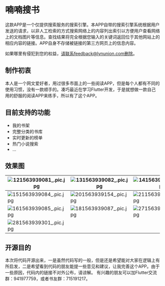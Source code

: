 # 喃喃搜书
 这款APP是一个仅提供搜索服务的搜索引擎。本APP自带的搜索引擎系统根据用户发送的请求，以非人工检索的方式搜索网络上的内容列出索引以方便用户查看网络上的文档图片等信息。查找结果将完全根据您输入的关键词返回位于其他网站上的相应内容的链接。APP自身不存储被链接的第三方网页上的信息内容。

如果哪里有侵犯到您的权益，请联系feedback@lynunion.com删除。

## 制作初衷
本人是一个网文爱好者，用过很多市面上的一些阅读APP，但是每个人都有不同的使用习惯，没有一款顺手的。凑巧最近在学习Flutter开发，于是就想做一款自己用的舒服的阅读APP来练手，所以有了这个APP。

## 目前支持的功能
- 我的书架
- 完整分类的书库
- 实时更新的榜单
- 热门小说搜索
- ...

## 效果图
|  ![121563939081_.pic.jpg](http://blog.file.lynunion.com/usr/uploads/2019/07/3124293137.jpg) | ![131563939082_.pic.jpg](http://blog.file.lynunion.com/usr/uploads/2019/07/3550673865.jpg)  |  ![141563939083_.pic.jpg](http://blog.file.lynunion.com/usr/uploads/2019/07/1806889557.jpg) |
| ------------ | ------------ | ------------ |
|![151563939084_.pic.jpg](http://blog.file.lynunion.com/usr/uploads/2019/07/1184929444.jpg)   |  ![201563939154_.pic.jpg](http://blog.file.lynunion.com/usr/uploads/2019/07/3479416897.jpg)|  ![211563939155_.pic.jpg](http://blog.file.lynunion.com/usr/uploads/2019/07/3016079755.jpg) |
| ![161563939085_.pic.jpg](http://blog.file.lynunion.com/usr/uploads/2019/07/2551745572.jpg)  |  ![181563939087_.pic.jpg](http://blog.file.lynunion.com/usr/uploads/2019/07/274289299.jpg)|  ![271563939300_.pic.jpg](http://blog.file.lynunion.com/usr/uploads/2019/07/2981581671.jpg) |
|![281563939301_.pic.jpg](http://blog.file.lynunion.com/usr/uploads/2019/07/2922975873.jpg)| | |

## 开源目的
本次将代码开源出来，一是虽然代码写的一般，但是还是希望能对大家在逻辑上有所启发，二是希望看到代码的朋友能提一些意见和建议，让我完善这个APP。由于一些原因，代码内的链接不对外公布，请谅解。
有兴趣的朋友可以加Flutter交流群：941977759，或者书友群：715191217。